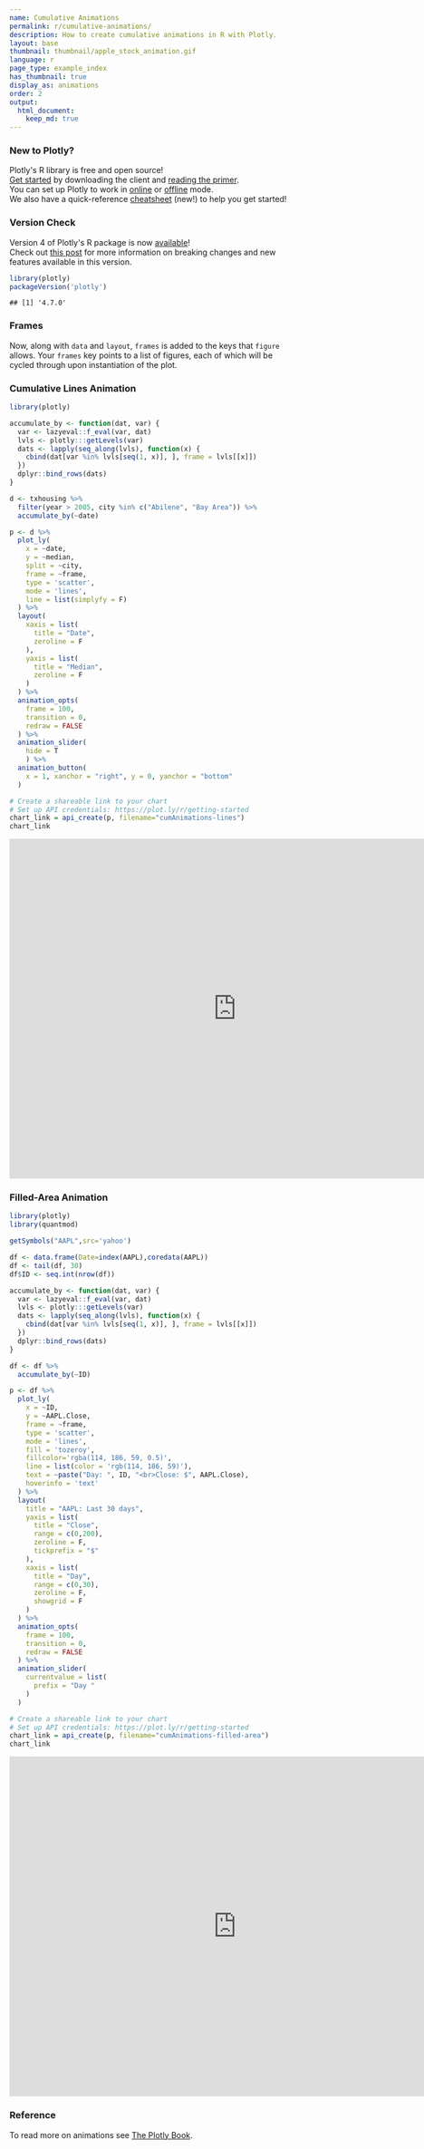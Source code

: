 ```yaml
---
name: Cumulative Animations
permalink: r/cumulative-animations/
description: How to create cumulative animations in R with Plotly.
layout: base
thumbnail: thumbnail/apple_stock_animation.gif
language: r
page_type: example_index
has_thumbnail: true
display_as: animations
order: 2
output:
  html_document:
    keep_md: true
---
```




### New to Plotly?

Plotly's R library is free and open source!<br>
[Get started](https://plot.ly/r/getting-started/) by downloading the client and [reading the primer](https://plot.ly/r/getting-started/).<br>
You can set up Plotly to work in [online](https://plot.ly/r/getting-started/#hosting-graphs-in-your-online-plotly-account) or [offline](https://plot.ly/r/offline/) mode.<br>
We also have a quick-reference [cheatsheet](https://images.plot.ly/plotly-documentation/images/r_cheat_sheet.pdf) (new!) to help you get started!

### Version Check

Version 4 of Plotly's R package is now [available](https://plot.ly/r/getting-started/#installation)!<br>
Check out [this post](http://moderndata.plot.ly/upgrading-to-plotly-4-0-and-above/) for more information on breaking changes and new features available in this version.

```r
library(plotly)
packageVersion('plotly')
```

```
## [1] '4.7.0'
```

### Frames

Now, along with `data` and `layout`, `frames` is added to the keys that `figure` allows. Your `frames` key points to a list of figures, each of which will be cycled through upon instantiation of the plot.

### Cumulative Lines Animation


```r
library(plotly)

accumulate_by <- function(dat, var) {
  var <- lazyeval::f_eval(var, dat)
  lvls <- plotly:::getLevels(var)
  dats <- lapply(seq_along(lvls), function(x) {
    cbind(dat[var %in% lvls[seq(1, x)], ], frame = lvls[[x]])
  })
  dplyr::bind_rows(dats)
}

d <- txhousing %>%
  filter(year > 2005, city %in% c("Abilene", "Bay Area")) %>%
  accumulate_by(~date)

p <- d %>%
  plot_ly(
    x = ~date, 
    y = ~median,
    split = ~city,
    frame = ~frame, 
    type = 'scatter',
    mode = 'lines', 
    line = list(simplyfy = F)
  ) %>% 
  layout(
    xaxis = list(
      title = "Date",
      zeroline = F
    ),
    yaxis = list(
      title = "Median",
      zeroline = F
    )
  ) %>% 
  animation_opts(
    frame = 100, 
    transition = 0, 
    redraw = FALSE
  ) %>%
  animation_slider(
    hide = T
    ) %>%
  animation_button(
    x = 1, xanchor = "right", y = 0, yanchor = "bottom"
  )

# Create a shareable link to your chart
# Set up API credentials: https://plot.ly/r/getting-started
chart_link = api_create(p, filename="cumAnimations-lines")
chart_link
```

<iframe src="https://plot.ly/~RPlotBot/4606.embed" width="800" height="600" id="igraph" scrolling="no" seamless="seamless" frameBorder="0"> </iframe>

### Filled-Area Animation


```r
library(plotly)
library(quantmod)

getSymbols("AAPL",src='yahoo')

df <- data.frame(Date=index(AAPL),coredata(AAPL))
df <- tail(df, 30)
df$ID <- seq.int(nrow(df))

accumulate_by <- function(dat, var) {
  var <- lazyeval::f_eval(var, dat)
  lvls <- plotly:::getLevels(var)
  dats <- lapply(seq_along(lvls), function(x) {
    cbind(dat[var %in% lvls[seq(1, x)], ], frame = lvls[[x]])
  })
  dplyr::bind_rows(dats)
}

df <- df %>%
  accumulate_by(~ID)

p <- df %>%
  plot_ly(
    x = ~ID, 
    y = ~AAPL.Close, 
    frame = ~frame,
    type = 'scatter', 
    mode = 'lines', 
    fill = 'tozeroy', 
    fillcolor='rgba(114, 186, 59, 0.5)',
    line = list(color = 'rgb(114, 186, 59)'),
    text = ~paste("Day: ", ID, "<br>Close: $", AAPL.Close), 
    hoverinfo = 'text'
  ) %>%
  layout(
    title = "AAPL: Last 30 days",
    yaxis = list(
      title = "Close", 
      range = c(0,200), 
      zeroline = F,
      tickprefix = "$"
    ),
    xaxis = list(
      title = "Day", 
      range = c(0,30), 
      zeroline = F, 
      showgrid = F
    )
  ) %>% 
  animation_opts(
    frame = 100, 
    transition = 0, 
    redraw = FALSE
  ) %>%
  animation_slider(
    currentvalue = list(
      prefix = "Day "
    )
  )

# Create a shareable link to your chart
# Set up API credentials: https://plot.ly/r/getting-started
chart_link = api_create(p, filename="cumAnimations-filled-area")
chart_link
```

<iframe src="https://plot.ly/~RPlotBot/4608.embed" width="800" height="600" id="igraph" scrolling="no" seamless="seamless" frameBorder="0"> </iframe>

### Reference 

To read more on animations see [The Plotly Book](https://cpsievert.github.io/plotly_book/key-frame-animations.html).
